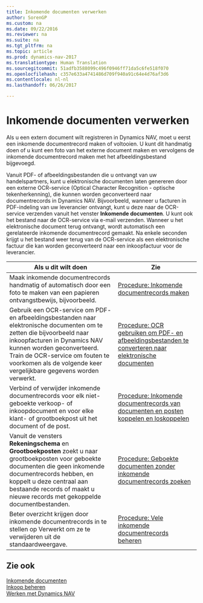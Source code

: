 ```yaml
---
title: Inkomende documenten verwerken
author: SorenGP
ms.custom: na
ms.date: 09/22/2016
ms.reviewer: na
ms.suite: na
ms.tgt_pltfrm: na
ms.topic: article
ms.prod: dynamics-nav-2017
ms.translationtype: Human Translation
ms.sourcegitcommit: 51adfb3588099c496f0946ff71da5c6fe518f070
ms.openlocfilehash: c357e633a4741486d709f940a91c64e4d76af3d6
ms.contentlocale: nl-nl
ms.lasthandoff: 06/26/2017

---
```


# <a name="process-incoming-documents"></a>Inkomende documenten verwerken

Als u een extern document wilt registreren in Dynamics NAV, moet u eerst een inkomende documentrecord maken of voltooien. U kunt dit handmatig doen of u kunt een foto van het externe document maken en vervolgens de inkomende documentrecord maken met het afbeeldingsbestand bijgevoegd.

Vanuit PDF- of afbeeldingsbestanden die u ontvangt van uw handelspartners, kunt u elektronische documenten laten genereren door een externe OCR-service (Optical Character Recognition - optische tekenherkenning), die kunnen worden geconverteerd naar documentrecords in Dynamics NAV. Bijvoorbeeld, wanneer u facturen in PDF-indeling van uw leverancier ontvangt, kunt u deze naar de OCR-service verzenden vanuit het venster **Inkomende documenten**. U kunt ook het bestand naar de OCR-service via e-mail verzenden. Wanneer u het elektronische document terug ontvangt, wordt automatisch een gerelateerde inkomende documentrecord gemaakt. Na enkele seconden krijgt u het bestand weer terug van de OCR-service als een elektronische factuur die kan worden geconverteerd naar een inkoopfactuur voor de leverancier.

|Als u dit wilt doen     |Zie                   |
|-------|----------------------|
|Maak inkomende documentrecords handmatig of automatisch door een foto te maken van een papieren ontvangstbewijs, bijvoorbeeld.|[Procedure: Inkomende documentrecords maken](across-how-create-income-document-records.md)|
|Gebruik een OCR-service om PDF- en afbeeldingsbestanden naar elektronische documenten om te zetten die bijvoorbeeld naar inkoopfacturen in Dynamics NAV kunnen worden geconverteerd. Train de OCR-service om fouten te voorkomen als de volgende keer vergelijkbare gegevens worden verwerkt.|[Procedure: OCR gebruiken om PDF- en afbeeldingsbestanden te converteren naar elektronische documenten](across-how-use-ocr-pdf-images-files.md)|
|Verbind of verwijder inkomende documentrecords voor elk niet-geboekte verkoop- of inkoopdocument en voor elke klant- of grootboekpost uit het document of de post.|[Procedure: Inkomende documentrecords van documenten en posten koppelen en loskoppelen](across-how-connect-disconnect-income-document-records.md)|
|Vanuit de vensters **Rekeningschema** en **Grootboekposten** zoekt u naar grootboekposten voor geboekte documenten die geen inkomende documentrecords hebben, en koppelt u deze centraal aan bestaande records of maakt u nieuwe records met gekoppelde documentbestanden.|[Procedure: Geboekte documenten zonder inkomende documentrecords zoeken](across-how-find-posted-documents-without-income-document-records.md)|
|Beter overzicht krijgen door inkomende documentrecords in te stellen op Verwerkt om ze te verwijderen uit de standaardweergave.|[Procedure: Vele inkomende documentrecords beheren](across-how-manage-many-income-document-records.md)|

## <a name="see-also"></a>Zie ook  
[Inkomende documenten](across-income-documents.md)  
[Inkoop beheren](purchasing-manage-purchasing.md)  
[Werken met Dynamics NAV](ui-work-product.md)

